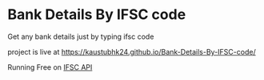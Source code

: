 # Bank Details By IFSC code
Get any bank details just by typing ifsc code 

project is live at https://kaustubhk24.github.io/Bank-Details-By-IFSC-code/

Running Free on [IFSC API](https://github.com/kaustubhk24/Indian-Banks-Data)
 
